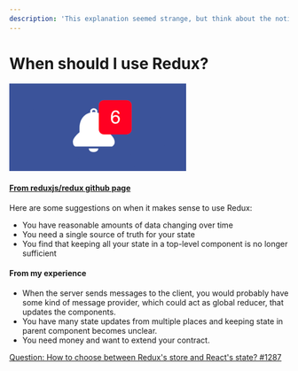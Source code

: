 ```yaml
---
description: 'This explanation seemed strange, but think about the notifications'
---
```


# When should I use Redux?

![](.gitbook/assets/image%20%286%29.png)

#### [From reduxjs/redux github page](https://github.com/reduxjs/redux#before-proceeding-further)

Here are some suggestions on when it makes sense to use Redux:

* You have reasonable amounts of data changing over time
* You need a single source of truth for your state
* You find that keeping all your state in a top-level component is no longer sufficient

#### From my experience

* When the server sends messages to the client, you would probably have some kind of message provider, which could act as global reducer, that updates the components.
* You have many state updates from multiple places and keeping state in parent component becomes unclear.
* You need money and want to extend your contract.



[Question: How to choose between Redux's store and React's state? \#1287](https://github.com/reduxjs/redux/issues/1287)

